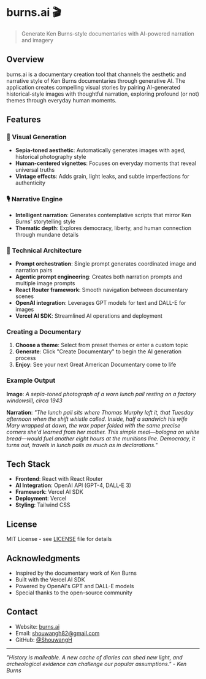 # burns.ai 🎬

> Generate Ken Burns-style documentaries with AI-powered narration and imagery

## Overview

burns.ai is a documentary creation tool that channels the aesthetic and narrative style of Ken Burns documentaries through generative AI. The application creates compelling visual stories by pairing AI-generated historical-style images with thoughtful narration, exploring profound (or not) themes through everyday human moments.

## Features

### 🎨 Visual Generation
- **Sepia-toned aesthetic**: Automatically generates images with aged, historical photography style
- **Human-centered vignettes**: Focuses on everyday moments that reveal universal truths
- **Vintage effects**: Adds grain, light leaks, and subtle imperfections for authenticity

### 🎙️ Narrative Engine
- **Intelligent narration**: Generates contemplative scripts that mirror Ken Burns' storytelling style
- **Thematic depth**: Explores democracy, liberty, and human connection through mundane details

### 🔧 Technical Architecture
- **Prompt orchestration**: Single prompt generates coordinated image and narration pairs
- **Agentic prompt engineering**: Creates both narration prompts and multiple image prompts
- **React Router framework**: Smooth navigation between documentary scenes
- **OpenAI integration**: Leverages GPT models for text and DALL-E for images
- **Vercel AI SDK**: Streamlined AI operations and deployment

### Creating a Documentary

1. **Choose a theme**: Select from preset themes or enter a custom topic
2. **Generate**: Click "Create Documentary" to begin the AI generation process
3. **Enjoy**: See your next Great American Documentary come to life


### Example Output

**Image**: *A sepia-toned photograph of a worn lunch pail resting on a factory windowsill, circa 1943*

**Narration**: *"The lunch pail sits where Thomas Murphy left it, that Tuesday afternoon when the shift whistle called. Inside, half a sandwich his wife Mary wrapped at dawn, the wax paper folded with the same precise corners she'd learned from her mother. This simple meal—bologna on white bread—would fuel another eight hours at the munitions line. Democracy, it turns out, travels in lunch pails as much as in declarations."*

## Tech Stack

- **Frontend**: React with React Router
- **AI Integration**: OpenAI API (GPT-4, DALL-E 3)
- **Framework**: Vercel AI SDK
- **Deployment**: Vercel
- **Styling**: Tailwind CSS


## License

MIT License - see [LICENSE](LICENSE) file for details

## Acknowledgments

- Inspired by the documentary work of Ken Burns
- Built with the Vercel AI SDK
- Powered by OpenAI's GPT and DALL-E models
- Special thanks to the open-source community

## Contact

- Website: [burns.ai](https://burnsai.vercel.app/)
- Email: shouwangh82@gmail.com
- GitHub: [@ShouwangH](https://github.com/ShouwangH)

---

*"History is malleable. A new cache of diaries can shed new light, and archeological evidence can challenge our popular assumptions." - Ken Burns*
